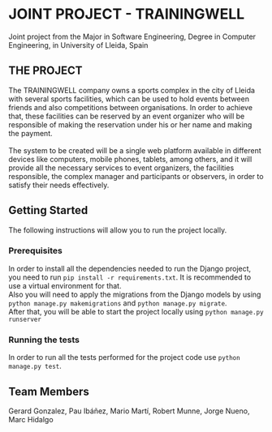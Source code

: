 # JOINT PROJECT - TRAININGWELL
Joint project from the Major in Software Engineering, Degree in Computer Engineering, in University of Lleida, Spain

## THE PROJECT
The TRAININGWELL company owns a sports complex in the city of Lleida with several sports facilities, which can be used to 
hold events between friends and also competitions between organisations. In order to achieve that, these facilities can be 
reserved by an event organizer who will be responsible of making the reservation under his or her name and making the payment.
<br><br>
The system to be created will be a single web platform available in different devices like computers, mobile phones, tablets, 
among others, and it will provide all the necessary services to event organizers, the facilities responsible, the complex manager 
and participants or observers, in order to satisfy their needs effectively.

## Getting Started
The following instructions will allow you to run the project locally.

### Prerequisites
In order to install all the dependencies needed to run the Django project, you need to run `pip install -r requirements.txt`. It is recommended to use a virtual environment for that. <br>
Also you will need to apply the migrations from the Django models by using `python manage.py makemigrations` and `python manage.py migrate`. <br>
After that, you will be able to start the project locally using `python manage.py runserver`

### Running the tests
In order to run all the tests performed for the project code use `python manage.py test`.

## Team Members
Gerard Gonzalez, Pau Ibáñez, Mario Martí, Robert Munne, Jorge Nueno, Marc Hidalgo
